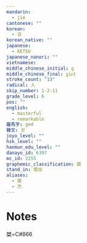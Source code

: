 ```yaml
---
mandarin:
  - jié
cantonese: ""
korean:
  - 걸
korean_native: ""
japanese:
  - KETSU
japanese_nanori: ""
vietnamese:
middle_chinese_initial: g
middle_chinese_final: ɣiᴇt
stroke_count: "13"
radical: 人
skip_number: 1-2-11
grade_level: 6
pos: ""
english:
  - masterful
  - remarkable
羅馬字: ged
韓文: 걷
joyo_level: ""
hsk_level: ""
hanmun_edu_level: ""
danayo_id: 6397
mc_id: 2255
graphemic_classification: 桀
stand_in: 傑出
aliases:
  - 桀
  - 杰
---
```


# Notes
桀=C#866
